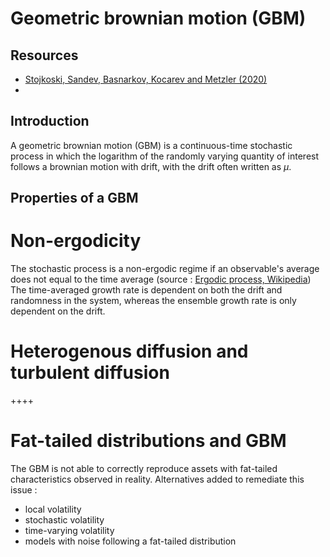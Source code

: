 # Geometric brownian motion (GBM)

## Resources
- [Stojkoski, Sandev, Basnarkov, Kocarev and Metzler (2020)](https://www.mdpi.com/1099-4300/22/12/1432)
- 

## Introduction
A geometric brownian motion (GBM) is a continuous-time stochastic process in which the logarithm of the randomly varying quantity of interest follows a brownian motion with drift, with the drift often written as $\mu$. 

## Properties of a GBM
# Non-ergodicity
The stochastic process is a non-ergodic regime if an observable's average does not equal to the time average (source : [Ergodic process, Wikipedia](https://en.wikipedia.org/wiki/Ergodic_process))
The time-averaged growth rate is dependent on both the drift and randomness in the system, whereas the ensemble growth rate is only dependent on the drift. 

# Heterogenous diffusion and turbulent diffusion
++++

# Fat-tailed distributions and GBM
The GBM is not able to correctly reproduce assets with fat-tailed characteristics observed in reality. 
Alternatives added to remediate this issue : 
- local volatility
- stochastic volatility
- time-varying volatility
- models with noise following a fat-tailed distribution
